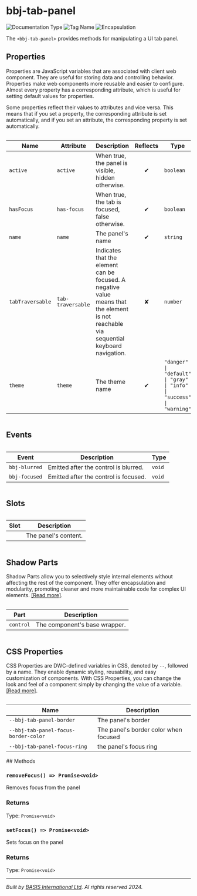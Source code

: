 # bbj-tab-panel
![Documentation Type](https://img.shields.io/badge/Documentation-web--components-%23006aff) ![Tag Name](https://img.shields.io/badge/Component-bbj--tab--panel-%23006aff)  ![Encapsulation](https://img.shields.io/badge/Encapsulation-shadow-%23006aff)

The `<bbj-tab-panel>` provides methods for manipulating a UI tab panel.


## Properties 


Properties are JavaScript variables that are associated with client web component.
They are useful for storing data and controlling behavior. Properties make web components more reusable and easier to configure.
Almost every property has a corresponding attribute, which is useful for setting default values for properties.

Some properties reflect their values to attributes and vice versa. This means that if you set a property, the corresponding attribute is set automatically, and if you set an attribute, the corresponding property is set automatically.
<div style="overflow-x: auto;">

| Name               | Attribute           | Description                                                                                                                             | Reflects | Type                                                                    | Default       |
| ------------------ | ------------------- | --------------------------------------------------------------------------------------------------------------------------------------- | :------: | ----------------------------------------------------------------------- | ------------- |
| ``active``         | ``active``          | When true, the panel is visible, hidden otherwise.                                                                                      | &#x2714; | ``boolean``                                                             | ``false``     |
| ``hasFocus``       | ``has-focus``       | When true, the tab is focused, false otherwise.                                                                                         | &#x2714; | ``boolean``                                                             | ``false``     |
| ``name``           | ``name``            | The panel's name                                                                                                                        | &#x2714; | ``string``                                                              | ``''``        |
| ``tabTraversable`` | ``tab-traversable`` | Indicates that the element can be focused. A negative value means that the element is not reachable via sequential keyboard navigation. | &#x2718; | ``number``                                                              | ``0``         |
| ``theme``          | ``theme``           | The theme name                                                                                                                          | &#x2714; | ``"danger" \| "default" \| "gray" \| "info" \| "success" \| "warning"`` | ``'default'`` |


</div>

## Events

<div style="overflow-x: auto;">

| Event           | Description                           | Type     |
| --------------- | ------------------------------------- | -------- |
| ``bbj-blurred`` | Emitted after the control is blurred. | ``void`` |
| ``bbj-focused`` | Emitted after the control is focused. | ``void`` |


</div>

## Slots

<div style="overflow-x: auto;">

| Slot  | Description          |
| ----- | -------------------- |
|       | The panel's content. |


</div>

## Shadow Parts


Shadow Parts allow you to selectively style internal elements without affecting the rest of the component.
They offer encapsulation and modularity, promoting cleaner and more maintainable code for complex UI elements. [[Read more]](theme-engine/css-shadow-parts).
<div style="overflow-x: auto;">

| Part        | Description                   |
| ----------- | ----------------------------- |
| ``control`` | The component's base wrapper. |


</div>

## CSS Properties


CSS Properties are DWC-defined variables in CSS, denoted by `--`, followed by a name.
They enable dynamic styling, reusability, and easy customization of components.
With CSS Properties, you can change the look and feel of a component simply by changing the value of a variable.
[[Read more]](theme-engine/css-variables).
<div style="overflow-x: auto;">

| Name                                   | Description                           |
| -------------------------------------- | ------------------------------------- |
| ``--bbj-tab-panel-border``             | The panel's border                    |
| ``--bbj-tab-panel-focus-border-color`` | The panel's border color when focused |
| ``--bbj-tab-panel-focus-ring``         | the panel's focus ring                |


</div>
## Methods

### `removeFocus() => Promise<void>`

Removes focus from the panel

### Returns

Type: `Promise<void>`

### `setFocus() => Promise<void>`

Sets focus on the panel

### Returns

Type: `Promise<void>`



----------------------------------------------
*Built by [BASIS International Ltd](https://www.basis.cloud/). Al rights reserved 2024.*
